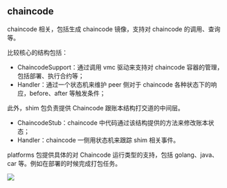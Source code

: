 ## chaincode

chaincode 相关，包括生成 chaincode 镜像，支持对 chaincode 的调用、查询等。

比较核心的结构包括：

* ChaincodeSupport：通过调用 vmc 驱动来支持对 chaincode 容器的管理，包括部署、执行合约等；
* Handler：通过一个状态机来维护 peer 侧对于 chaincode 各种状态下的响应，before、after 等触发条件；

此外，shim 包负责提供 Chaincode 跟账本结构打交道的中间层。

* ChaincodeStub：chaincode 中代码通过该结构提供的方法来修改账本状态；
* Handler：chaincode 一侧用状态机来跟踪 shim 相关事件。

platforms 包提供具体的对 Chaincode 运行类型的支持，包括 golang、java、car 等。例如在部署的时候完成打包任务。


![](_images/chaincode_msgs.png)